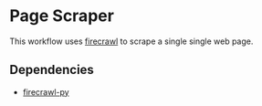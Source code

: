 # Page Scraper

This workflow uses [firecrawl](https://www.firecrawl.dev/) to scrape a single single web page.

## Dependencies

* [firecrawl-py](https://pypi.org/project/firecrawl-py/)
